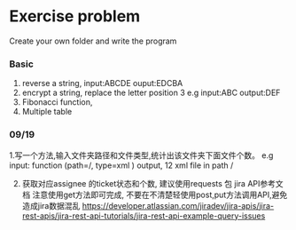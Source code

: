 Exercise problem
=====================

Create your own folder and write the program
### Basic
1. reverse a string, input:ABCDE ouput:EDCBA
2. encrypt a string, replace the letter position 3 e.g input:ABC output:DEF
3. Fibonacci function, 
4. Multiple table

### 09/19
1.写一个方法,输入文件夹路径和文件类型,统计出该文件夹下面文件个数。
e.g  input: function (path=/, type=xml )
     output, 12 xml file in path /
     
2. 获取对应assignee 的ticket状态和个数,
建议使用requests 包
jira API参考文档
注意使用get方法即可完成, 不要在不清楚轻使用post,put方法调用API,避免造成jira数据混乱
https://developer.atlassian.com/jiradev/jira-apis/jira-rest-apis/jira-rest-api-tutorials/jira-rest-api-example-query-issues